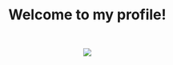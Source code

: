 <h1 align="center">Welcome to my profile!</h1>
<br>

<p align="center"> 
	<img src="https://streak-stats.demolab.com/?user=hugogspereira&theme=blueberry" /> 
</p>
